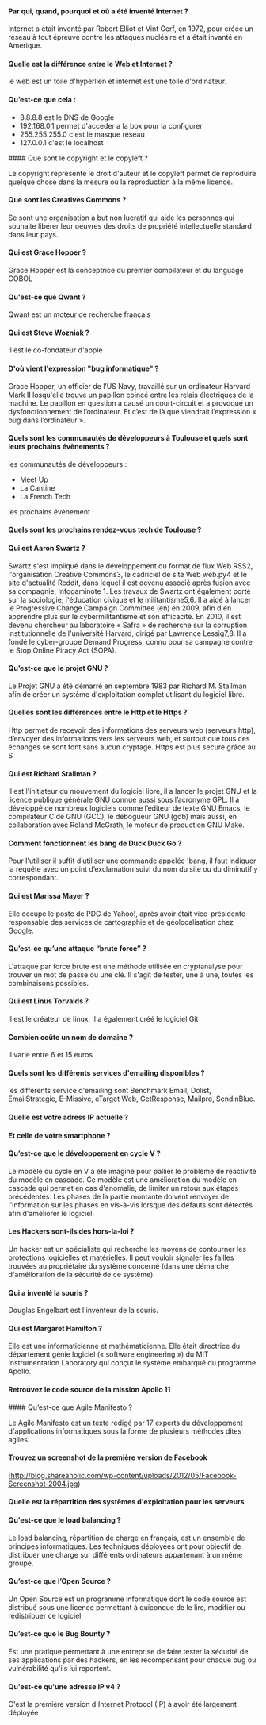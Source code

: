 #### Par qui, quand, pourquoi et où a été inventé Internet ? 

 Internet a était inventé par Robert Elliot et Vint Cerf, en 1972, pour créée un reseau à tout épreuve contre les attaques  nucléaire et a était invanté en Amerique.

#### Quelle est la différence entre le Web et Internet ?

 le web est un toile d'hyperlien et internet est une toile d'ordinateur.

#### Qu’est-ce que cela :

 * 8.8.8.8 est le DNS de Google
 * 192.168.0.1 permet d'acceder a la box pour la configurer
 * 255.255.255.0 c'est le masque réseau
 * 127.0.0.1 c'est le localhost

#### Que sont le copyright et le copyleft ?

 Le copyright représente le droit d'auteur et le copyleft permet de reproduire quelque chose dans la mesure où la reproduction à la même licence.

#### Que sont les Creatives Commons ?
 
 Se sont une organisation à but non lucratif qui aide les personnes qui souhaite libérer leur oeuvres des droits de propriété intellectuelle standard dans leur pays.

#### Qui est Grace Hopper ?

 Grace Hopper est la conceptrice du premier compilateur et du language COBOL 

#### Qu'est-ce que Qwant ?

 Qwant est un moteur de recherche français

#### Qui est Steve Wozniak ?

 il est le co-fondateur d'apple

#### D'où vient l'expression "bug informatique" ?

 Grace Hopper, un officier de l’US Navy,  travaillé sur un ordinateur Harvard Mark II losqu'elle trouve un papillon coincé entre les  relais électriques de la machine. Le papillon en question a causé un court-circuit et a provoqué un dysfonctionnement de l’ordinateur. Et c’est de là que viendrait l’expression « bug dans l’ordinateur ».

#### Quels sont les communautés de développeurs à Toulouse et quels sont leurs prochains évènements ?

les communautés de développeurs :
 
 * Meet Up
 * La Cantine
 * La French Tech

les prochains évènement :
 

#### Quels sont les prochains rendez-vous tech de Toulouse ?





#### Qui est Aaron Swartz ?

 Swartz s'est impliqué dans le développement du format de flux Web RSS2, l'organisation Creative Commons3, le cadriciel de site Web web.py4 et le site d'actualité Reddit, dans lequel il est devenu associé après fusion avec sa compagnie, Infogaminote 1. Les travaux de Swartz ont également porté sur la sociologie, l'éducation civique et le militantisme5,6. Il a aidé à lancer le Progressive Change Campaign Committee (en) en 2009, afin d'en apprendre plus sur le cybermilitantisme et son efficacité. En 2010, il est devenu chercheur au laboratoire « Safra » de recherche sur la corruption institutionnelle de l'université Harvard, dirigé par Lawrence Lessig7,8. Il a fondé le cyber-groupe Demand Progress, connu pour sa campagne contre le Stop Online Piracy Act (SOPA).

#### Qu’est-ce que le projet GNU ?

Le Projet GNU a été démarré en septembre 1983 par Richard M. Stallman afin de créer un système d'exploitation complet utilisant du logiciel libre.

#### Quelles sont les différences entre le Http et le Https ?

Http permet de recevoir des informations des serveurs web (serveurs http), d’envoyer des informations vers les serveurs web, et surtout que tous ces échanges se sont font sans aucun cryptage.
Https est plus secure grâce au S

#### Qui est Richard Stallman ?

Il est l'initiateur du mouvement du logiciel libre, il a lancer le projet GNU et la licence publique générale GNU connue aussi sous l’acronyme GPL. Il a développé de nombreux logiciels comme l’éditeur de texte GNU Emacs, le compilateur C de GNU (GCC), le débogueur GNU (gdb) mais aussi, en collaboration avec Roland McGrath, le moteur de production GNU Make.

#### Comment fonctionnent les bang de Duck Duck Go ?

Pour l'utiliser il suffit d’utiliser une commande appelée !bang, il faut indiquer la requête avec un point d’exclamation suivi du nom du site ou du diminutif y correspondant. 

#### Qui est Marissa Mayer ?

Elle occupe le poste de PDG de Yahoo!, après avoir était vice-présidente responsable des services de cartographie et de géolocalisation chez Google. 

#### Qu’est-ce qu’une attaque “brute force” ?

L'attaque par force brute est une méthode utilisée en cryptanalyse pour trouver un mot de passe ou une clé. Il s'agit de tester, une à une, toutes les combinaisons possibles.

#### Qui est Linus Torvalds ? 

Il est le créateur de linux, Il a également créé le logiciel  Git

#### Combien coûte un nom de domaine ?

Il varie entre 6 et 15 euros

#### Quels sont les différents services d'emailing disponibles ?

les différents service d'emailing sont Benchmark Email, Dolist, EmailStrategie, E-Missive, eTarget Web, GetResponse, Mailpro, SendinBlue. 

#### Quelle est votre adress IP actuelle ?



#### Et celle de votre smartphone ?




#### Qu’est-ce que le développement en cycle V ?


Le modèle du cycle en V a été imaginé pour pallier le problème de réactivité du modèle en cascade. Ce modèle est une amélioration du modèle en cascade qui permet en cas d'anomalie, de limiter un retour aux étapes précédentes. Les phases de la partie montante doivent renvoyer de l'information sur les phases en vis-à-vis lorsque des défauts sont détectés afin d'améliorer le logiciel.

#### Les Hackers sont-ils des hors-la-loi ?

Un hacker  est un spécialiste qui recherche les moyens de contourner les protections logicielles et matérielles. Il peut vouloir signaler les failles trouvées au propriétaire du système concerné (dans une démarche d'amélioration de la sécurité de ce système).

#### Qui a inventé la souris ?

Douglas Engelbart est l'inventeur de la souris.

#### Qui est Margaret Hamilton ?

 Elle est une informaticienne et mathématicienne. Elle était directrice du département génie logiciel (« software engineering ») du MIT Instrumentation Laboratory qui conçut le système embarqué du programme Apollo.

#### Retrouvez le code source de la mission Apollo 11



#### Qu’est-ce que Agile Manifesto ?

Le Agile Manifesto est un texte rédigé par 17 experts du développement d'applications informatiques sous la forme de plusieurs méthodes dites agiles.

#### Trouvez un screenshot de la première version de Facebook

[http://blog.shareaholic.com/wp-content/uploads/2012/05/Facebook-Screenshot-2004.jpg)

#### Quelle est la répartition des systèmes d'exploitation pour les serveurs

#### Qu'est-ce que le load balancing ?

Le load balancing, répartition de charge en français, est un ensemble de principes informatiques. Les techniques déployées ont pour objectif de distribuer une charge sur différents ordinateurs appartenant à un même groupe.

#### Qu’est-ce que l’Open Source ?

Un Open Source est un programme informatique dont le code source est distribué sous une licence permettant à quiconque de le lire, modifier ou redistribuer ce logiciel

#### Qu’est-ce que le Bug Bounty ?

Est une pratique permettant à une entreprise de faire tester la sécurité de ses applications par des hackers, en les récompensant pour chaque bug ou vulnérabilité qu'ils lui reportent.

#### Qu'est-ce qu'une adresse IP v4 ?

C'est la première version d'Internet Protocol (IP) à avoir été largement déployée

























